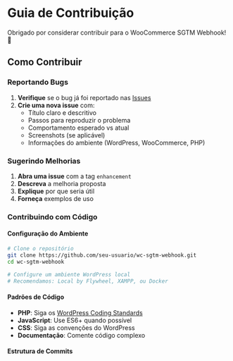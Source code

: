 # Guia de Contribuição

Obrigado por considerar contribuir para o WooCommerce SGTM Webhook! 🎉

## Como Contribuir

### Reportando Bugs

1. **Verifique** se o bug já foi reportado nas [Issues](https://github.com/seu-usuario/wc-sgtm-webhook/issues)
2. **Crie uma nova issue** com:
   - Título claro e descritivo
   - Passos para reproduzir o problema
   - Comportamento esperado vs atual
   - Screenshots (se aplicável)
   - Informações do ambiente (WordPress, WooCommerce, PHP)

### Sugerindo Melhorias

1. **Abra uma issue** com a tag `enhancement`
2. **Descreva** a melhoria proposta
3. **Explique** por que seria útil
4. **Forneça** exemplos de uso

### Contribuindo com Código

#### Configuração do Ambiente

```bash
# Clone o repositório
git clone https://github.com/seu-usuario/wc-sgtm-webhook.git
cd wc-sgtm-webhook

# Configure um ambiente WordPress local
# Recomendamos: Local by Flywheel, XAMPP, ou Docker
```

#### Padrões de Código

- **PHP**: Siga os [WordPress Coding Standards](https://developer.wordpress.org/coding-standards/wordpress-coding-standards/php/)
- **JavaScript**: Use ES6+ quando possível
- **CSS**: Siga as convenções do WordPress
- **Documentação**: Comente código complexo

#### Estrutura de Commits